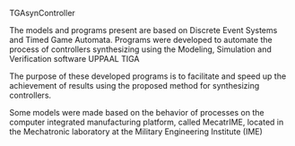 TGAsynController


The models and programs present are based on Discrete Event Systems and Timed Game Automata. Programs were developed to automate the process of controllers synthesizing using the Modeling, Simulation and Verification software UPPAAL TIGA

The purpose of these developed programs is to facilitate and speed up the achievement of results using the proposed method for synthesizing controllers.

Some models were made based on the behavior of processes on the computer integrated manufacturing platform, called MecatrIME, located in the Mechatronic laboratory at the Military Engineering Institute (IME)